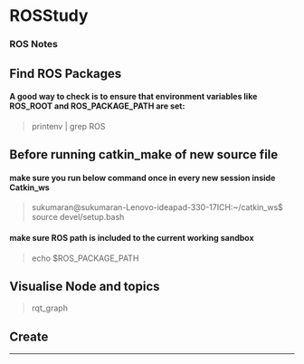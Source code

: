 # ROSStudy
### ROS Notes

## Find ROS Packages
#### A good way to check is to ensure that environment variables like ROS_ROOT and ROS_PACKAGE_PATH are set: 
> printenv | grep ROS

## Before running catkin_make of new source file
#### make sure you run below command once in every new session inside Catkin_ws
> sukumaran@sukumaran-Lenovo-ideapad-330-17ICH:~/catkin_ws$ source devel/setup.bash
#### make sure ROS path is included to the current working sandbox
> echo $ROS_PACKAGE_PATH
## Visualise Node and topics
   > rqt_graph
## Create


----
<!--stackedit_data:
eyJoaXN0b3J5IjpbMTQ2MDcyMzU5MSwtNTA5OTExNzk5LC0xNz
k4MzQ1NTc3XX0=
-->